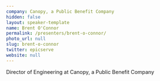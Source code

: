 ```yaml
---
company: Canopy, a Public Benefit Company
hidden: false
layout: speaker-template
name: Brent O'Connor
permalink: /presenters/brent-o-connor/
photo_url: null
slug: brent-o-connor
twitter: epicserve
website: null
---
```


Director of Engineering at Canopy, a Public Benefit Company
